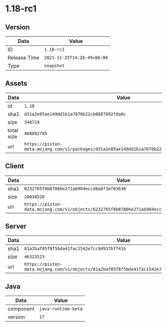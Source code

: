 # 1.18-rc1

## Version

|**Data**        | **Value**                 |
|----------------|-------------------------|
| ID   | ```1.18-rc1```   |
| Release Time   | ```2021-11-25T14:28:49+00:00```   |
| Type   | ```snapshot```   |

## Assets

|**Data**        | **Value**                 |
|----------------|-------------------------|
| id   | ```1.18```   |
| sha1   | ```d31a2e85ae149dd1b1a7070b22cb8887892fda6c```   |
| size   | ```348724```   |
| total size  | ```468892705```  |
| url       | ```https://piston-meta.mojang.com/v1/packages/d31a2e85ae149dd1b1a7070b22cb8887892fda6c/1.18.json``` |

## Client

|**Data**        | **Value**                 |
|----------------|-------------------------|
| sha1   | ```6232765f8b87066e271ab984eccd8a8f3af03630```   |
| size   | ```20038520```   |
| url       | ```https://piston-data.mojang.com/v1/objects/6232765f8b87066e271ab984eccd8a8f3af03630/client.jar``` |

## Server

|**Data**        | **Value**                 |
|----------------|-------------------------|
| sha1   | ```81a2baf05f8f5bda41fac1542e7cc9d937bff41b```   |
| size   | ```46323515```   |
| url       | ```https://piston-data.mojang.com/v1/objects/81a2baf05f8f5bda41fac1542e7cc9d937bff41b/server.jar``` |

## Java

|**Data**        | **Value**                 |
|----------------|-------------------------|
| component   | ```java-runtime-beta```   |
| version   | ```17```   |